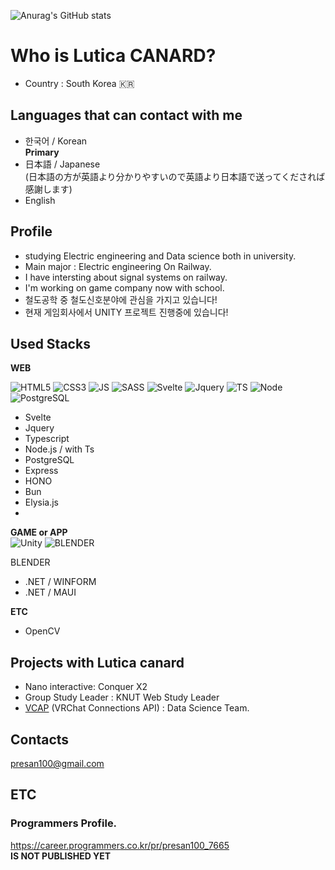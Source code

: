![Anurag's GitHub stats](https://github-readme-stats.vercel.app/api?username=LuticaCANARD&show_icons=true&theme=radical)

<!---
LuticaCANARD/LuticaCANARD is a ✨ special ✨ repository because its `README.md` (this file) appears on your GitHub profile.
You can click the Preview link to take a look at your changes.
--->

<!--<div align="center">
  <h1> 敎學相長 </h1>
</div>-->

# Who is Lutica CANARD?
* Country : South Korea 🇰🇷     
## Languages that can contact with me
* 한국어 / Korean      
**Primary**
* 日本語 / Japanese    
(日本語の方が英語より分かりやすいので英語より日本語で送ってくだされば感謝します)
* English 

## Profile
- studying Electric engineering and Data science both in university.
- Main major : Electric engineering On Railway.
- I have intersting about signal systems on railway.
- I'm working on game company now with school.
- 철도공학 중 철도신호분야에 관심을 가지고 있습니다!
- 현재 게임회사에서 UNITY 프로젝트 진행중에 있습니다!

## Used Stacks
**WEB**     

![HTML5](https://img.shields.io/badge/HTML-E34F26?style=for-the-badge&logo=HTML5&logoColor=white)
![CSS3](https://img.shields.io/badge/CSS-1572B6?style=for-the-badge&logo=CSS3&logoColor=white)
![JS](https://img.shields.io/badge/JavaScript-F7DF1E?style=for-the-badge&logo=Javascript&logoColor=000000)
![SASS](https://img.shields.io/badge/SASS-CC6699?style=for-the-badge&logo=SASS&logoColor=white)
![Svelte](https://img.shields.io/badge/Svelte-FF3E00?style=for-the-badge&logo=Svelte&logoColor=white)
![Jquery](https://img.shields.io/badge/Jquery-0769AD?style=for-the-badge&logo=Jquery&logoColor=white)
![TS](https://img.shields.io/badge/TypeScript-3178C6?style=for-the-badge&logo=typescript&logoColor=000000)
![Node](https://img.shields.io/badge/Node.js-339933?style=for-the-badge&logo=Node.js&logoColor=white)
![PostgreSQL](https://img.shields.io/badge/postgresql-4169E1?style=for-the-badge&logo=postgresql&logoColor=white)


- Svelte    
- Jquery    
- Typescript
- Node.js / with Ts
- PostgreSQL
- Express 
- HONO
- Bun
- Elysia.js
- 

**GAME or APP**     
![Unity](https://img.shields.io/badge/Unity-000000?style=for-the-badge&logo=Unity&logoColor=white)
![BLENDER](https://img.shields.io/badge/Blender-E87D0D?style=for-the-badge&logo=Blender&logoColor=white)

 
 BLENDER     
- .NET / WINFORM    
- .NET / MAUI    

**ETC**
- OpenCV


## Projects with Lutica canard 
- Nano interactive: Conquer X2      
- Group Study Leader : KNUT Web Study Leader  
- [VCAP](https://www.itmedia.co.jp/news/articles/2306/20/news193.html) (VRChat Connections API) : Data Science Team.

## Contacts
presan100@gmail.com 

## ETC
### Programmers Profile.
https://career.programmers.co.kr/pr/presan100_7665    
**IS NOT PUBLISHED YET**


